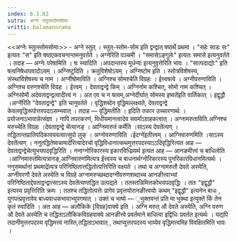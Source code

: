 ```yaml
---
index: 8.3.82
sutra: अग्नेः स्तुत्स्तोमसोमाः
vritti: balamanorama
---
```


<<अग्नेः स्तुत्स्तोमसोमाः>> - अग्ने स्तुत् । स्तुत्-स्तोम-सोम इति द्वन्द्वात् षष्ठर्थे प्रथमा । "सहेः साडः सः" इत्यतः "स" इति षष्ठएकवचनान्तमनुवर्तते । अग्नेरिति पञ्चमी । "समासेऽङ्गुलेः" इत्यतः समासे इत्यनुवर्तते । तदाह — अग्नेः परेषामिति । षः स्यादिति ।अपदान्तस्य मूर्धन्यः॑ इत्यनुवृत्तेरिति भावः । "सात्पदाद्योः" इति षत्वनिषेधापवादोऽयम् । अग्निष्टुदिति । क्रतुविशेषोऽयम् । अग्निष्टोम इति । स्तोत्रविशेषस्य, संस्थाविशेषस्य च नाम । अग्नीषोमाविति । अग्निश्च सोमश्चेति विग्रहः । ईत्त्वषत्वे । अग्नीवरुणाविति । अग्निश्च वरुणश्चेति विग्रहः । ईत्त्वम् । देवताद्वन्द्वे किम्  । अग्निर्नाम कश्चित्, सोमो नाम कश्चित् । अग्निसोमौ अदेवताद्वन्द्वत्वादीत्त्वं न । अत एव च न षत्वम्,अग्नेर्दीर्घात् सोमस्य इष्यते॑इति वार्तिकात् । इद्वृद्धौ ।अग्ने॑रिति "देवताद्वन्द्वे" इति चानुवर्तते । वृद्धिशब्देन वृद्धिमल्लक्ष्यते, देवताद्वन्द्वे केवलवृद्धिरूपोत्तरपदाऽसम्भवात् । तदाह — वृद्धिमतीति । इदिति तकार उच्चारणार्थः । प्रयोजनाऽभावान्नेत्संज्ञा । नापि तपरकरणं, विधीयमानत्वादेव सवर्माऽग्राहकत्वात् । अग्नामरुताविति.अग्निश्च मरुच्चेति विग्रहः ।देवताद्वन्द्वे चे॑त्यानङ् । आग्निमारुतं कर्मेति ।साऽस्य देवते॑त्यण् । तद्धितान्तप्रातिपदिकावयवत्वात्सुपो लुक् । अग्नोवरुणाविति ।ईदग्ने॑इतीत्त्वम् । आग्निवारुणमिति ।साऽस्य देवते॑त्यण् । ननुतद्धितेष्वचामादे॑रित्यादेरचो वृद्धिविधानात्कथमुत्तरपदस्याऽ‌ऽदिवृद्धिरित्यत आह — देवताद्वन्द्वेचेत्युभयपदवृद्धिरिति । नन्वग्नोरिकारस्य इकारविधिव्र्यर्थ इत्यत आह — आनङमीत्त्वं च बाधित्वेति ।आग्निमारुत॑मित्यत्रानङ्,आग्निवारुण॑मित्यत्र ईत्त्वस्य च बाधनार्थग्नोरिकारस्य पुनरिकारविधानमित्यर्थः । ननुसमर्थानां प्रथमाद्रे॑त्यत्र परिनिष्ठितात्तद्धितोत्पत्तिरिति वक्ष्यते । तथा च अग्नामरुतौ देवते अस्येति, अग्नीवरणौ देवते अस्येति च विग्रहे अग्नामरुच्छब्दादग्नीवरुणशब्दाच्च आनङीत्त्वाभ्यां परिनिष्ठिताद्देवताद्वन्द्वात्साऽस्य देवते॑त्यण्तद्धित उत्पद्यते । ततस्तन्निमित्तकोभयपदवृद्धिः । ततः "इद्वृद्धौ" इत्यस्य प्रवृत्तिरिति क्रमः । ततश्च तद्धितोत्पत्तेः प्रागेव प्रवृत्तयोरानङीत्त्वयोः कथम् "इद्वृद्धौ" इत्यनेन बाधः , युगपत्प्रवृत्तावेव बाध्यवाधकभावाभ्युपगमात् । उक्तं च भाष्ये — ॒भुक्तवन्तं प्रति मा भुक्था इत्युक्ते किं तेन कृतं स्या॑दिति । अत आह — अलौकिके [विग्रह]वाक्ये इति । अग्नि मरुत् औ देवते अस्येति, अग्नि वरुण औ देवते अस्येति च तद्धिताऽलौकिकविग्रहवाक्ये आनङीत्त्वे प्रवर्तमाने बाधित्वा इद्विधिः प्रवर्तत इत्यर्थः । यद्यपि तदानीमुत्तरपदस्य वृद्धिमत्त्वं नास्ति,तद्धिताऽभावात् , तथाप्युत्तरपदस्य भाव्येव वृद्धिमत्त्वमिह विवक्षितमिति भावः ।